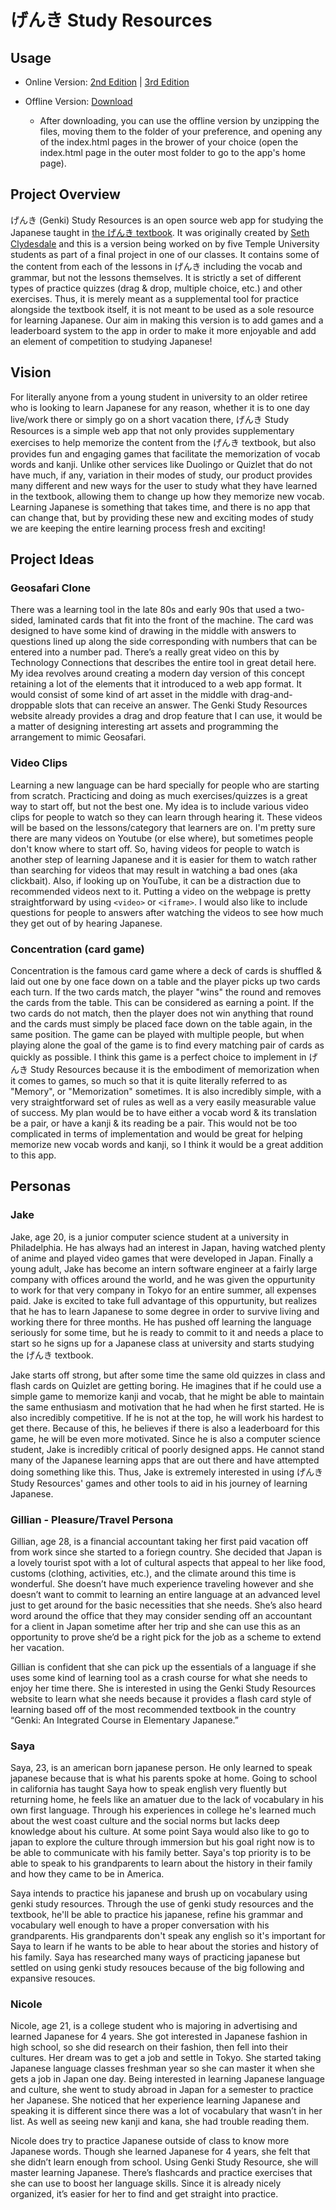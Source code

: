 # げんき Study Resources

## Usage

- Online Version: [2nd Edition](https://cis-softwaredesign-s21.github.io/pro-04-study-resources/) | [3rd Edition](https://cis-softwaredesign-s21.github.io/pro-04-study-resources/lessons-3rd/)

- Offline Version: [Download](https://github.com/CIS-SoftwareDesign-S21/pro-04-study-resources/archive/main.zip)
  - After downloading, you can use the offline version by unzipping the files, moving them to the folder of your preference, and opening any of the index.html pages in the brower of your choice (open the index.html page in the outer most folder to go to the app's home page).

## Project Overview

げんき (Genki) Study Resources is an open source web app for studying the Japanese taught in [the げんき textbook](http://genki.japantimes.co.jp/index_en).
It was originally created by [Seth Clydesdale](https://github.com/SethClydesdale) and this is a version being worked on by five Temple University students as part of a final project in one of our classes.
It contains some of the content from each of the lessons in げんき including the vocab and grammar, but not the lessons themselves.
It is strictly a set of different types of practice quizzes (drag & drop, multiple choice, etc.) and other exercises.
Thus, it is merely meant as a supplemental tool for practice alongside the textbook itself, it is not meant to be used as a sole resource for learning Japanese.
Our aim in making this version is to add games and a leaderboard system to the app in order to make it more enjoyable and add an element of competition to studying Japanese!

## Vision

For literally anyone from a young student in university to an older retiree
who is looking to learn Japanese for any reason, whether it is to one day live/work there or simply go on a short vacation there,
げんき Study Resources is a simple web app that not only provides supplementary exercises to help memorize the content from the げんき textbook,
but also provides fun and engaging games that facilitate the memorization of vocab words and kanji.
Unlike other services like Duolingo or Quizlet that do not have much, if any, variation in their modes of study,
our product provides many different and new ways for the user to study what they have learned in the textbook, allowing them to change up how they memorize new vocab.
Learning Japanese is something that takes time, and there is no app that can change that, but by providing these new and exciting modes of study we are keeping the entire learning process fresh and exciting!

## Project Ideas

### Geosafari Clone

There was a learning tool in the late 80s and early 90s that used a two-sided, laminated cards that fit into the front of the machine. The card was designed to have some kind of drawing in the middle with answers to questions lined up along the side corresponding with numbers that can be entered into a number pad. There’s a really great video on this by Technology Connections that describes the entire tool in great detail here. My idea revolves around creating a modern day version of this concept retaining a lot of the elements that it introduced to a web app format. It would consist of some kind of art asset in the middle with drag-and-droppable slots that can receive an answer. The Genki Study Resources website already provides a drag and drop feature that I can use, it would be a matter of designing interesting art assets and programming the arrangement to mimic Geosafari.

### Video Clips

Learning a new language can be hard specially for people who are starting from scratch. Practicing and doing as much exercises/quizzes is a great way to start off, but not the best one. My idea is to include various video clips for people to watch so they can learn through hearing it. These videos will be based on the lessons/category that learners are on. I'm pretty sure there are many videos on Youtube (or else where), but sometimes people don't know where to start off. So, having videos for people to watch is another step of learning Japanese and it is easier for them to watch rather than searching for videos that may result in watching a bad ones (aka clickbait). Also, if looking up on YouTube, it can be a distraction due to recommended videos next to it. Putting a video on the webpage is pretty straightforward by using `<video>` or `<iframe>`. I would also like to include questions for people to answers after watching the videos to see how much they get out of by hearing Japanese.

### Concentration (card game)

Concentration is the famous card game where a deck of cards is shuffled & laid out one by one face down on a table and the player picks up two cards each turn.
If the two cards match, the player "wins" the round and removes the cards from the table. This can be considered as earning a point.
If the two cards do not match, then the player does not win anything that round and the cards must simply be placed face down on the table again, in the same position.
The game can be played with multiple people, but when playing alone the goal of the game is to find every matching pair of cards as quickly as possible.
I think this game is a perfect choice to implement in げんき Study Resources because it is the embodiment of memorization when it comes to games, so much so that it is quite literally referred to as "Memory", or "Memorization" sometimes.
It is also incredibly simple, with a very straightforward set of rules as well as a very easily measurable value of success.
My plan would be to have either a vocab word & its translation be a pair, or have a kanji & its reading be a pair.
This would not be too complicated in terms of implementation and would be great for helping memorize new vocab words and kanji, so I think it would be a great addition to this app.

## Personas

### Jake

Jake, age 20, is a junior computer science student at a university in Philadelphia.
He has always had an interest in Japan, having watched plenty of anime and played video games that were developed in Japan.
Finally a young adult, Jake has become an intern software engineer at a fairly large company with offices around the world, and he was given the oppurtunity to work for that very company in Tokyo for an entire summer, all expenses paid.
Jake is excited to take full advantage of this oppurtunity, but realizes that he has to learn Japanese to some degree in order to survive living and working there for three months.
He has pushed off learning the language seriously for some time, but he is ready to commit to it and needs a place to start so he signs up for a Japanese class at university and starts studying the げんき textbook.  

Jake starts off strong, but after some time the same old quizzes in class and flash cards on Quizlet are getting boring.
He imagines that if he could use a simple game to memorize kanji and vocab, that he might be able to maintain the same enthusiasm and motivation that he had when he first started.
He is also incredibly competitive. If he is not at the top, he will work his hardest to get there. Because of this, he believes if there is also a leaderboard for this game, he will be even more motivated.
Since he is also a computer science student, Jake is incredibly critical of poorly designed apps.
He cannot stand many of the Japanese learning apps that are out there and have attempted doing something like this.
Thus, Jake is extremely interested in using げんき Study Resources' games and other tools to aid in his journey of learning Japanese.

### Gillian - Pleasure/Travel Persona

Gillian, age 28, is a financial accountant taking her first paid vacation off from work since she started to a foriegn country. She decided that Japan is a lovely tourist spot with a lot of cultural aspects that appeal to her like food, customs (clothing, activities, etc.), and the climate around this time is wonderful. She doesn’t have much experience traveling however and she doesn’t want to commit to learning an entire language at an advanced level just to get around for the basic necessities that she needs. She’s also heard word around the office that they may consider sending off an accountant for a client in Japan sometime after her trip and she can use this as an opportunity to prove she’d be a right pick for the job as a scheme to extend her vacation.

Gillian is confident that she can pick up the essentials of a language if she uses some kind of learning tool as a crash course for what she needs to enjoy her time there. She is interested in using the Genki Study Resources website to learn what she needs because it provides a flash card style of learning based off of the most recommended textbook in the country “Genki: An Integrated Course in Elementary Japanese.”

### Saya

Saya, 23, is an american born japanese person. He only learned to speak japanese because that is what his parents spoke at home. Going to school in california has taught Saya how to speak english very fluently but returning home, he feels like an amatuer due to the lack of vocabulary in his own first language. Through his experiences in college he's learned much about the west coast culture and the social norms but lacks deep knowledge about his culture. At some point Saya would also like to go to japan to explore the culture through immersion but his goal right now is to be able to communicate with his family better. Saya's top priority is to be able to speak to his grandparents to learn about the history in their family and how they came to be in America.

Saya intends to practice his japanese and brush up on vocabulary using genki study resources. Through the use of genki study resources and the textbook, he'll be able to practice his japanese, refine his grammar and vocabulary well enough to have a proper conversation with his grandparents. His grandparents don't speak any english so it's important for Saya to learn if he wants to be able to hear about the stories and history of his family. Saya has researched many ways of practicing japanese but settled on using genki study resouces because of the big following and expansive resouces.

### Nicole

Nicole, age 21, is a college student who is majoring in advertising and learned Japanese for 4 years. She got interested in Japanese fashion in high school, so she did research on their fashion, then fell into their cultures. Her dream was to get a job and settle in Tokyo. She started taking Japanese language classes freshman year so she can master it when she gets a job in Japan one day. Being interested in learning Japanese language and culture, she went to study abroad in Japan for a semester to practice her Japanese. She noticed that her experience learning Japanese and speaking it is different since there was a lot of vocabulary that wasn’t in her list. As well as seeing new kanji and kana, she had trouble reading them. 

Nicole does try to practice Japanese outside of class to know more Japanese words. Though she learned Japanese for 4 years, she felt that she didn’t learn enough from school. Using Genki Study Resource, she will master learning Japanese. There’s flashcards and practice exercises that she can use to boost her language skills. Since it is already nicely organized, it’s easier for her to find and get straight into practice.
